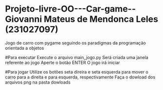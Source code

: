 # Projeto-livre-OO---Car-game-- Giovanni Mateus de Mendonca Leles (231027097)
Jogo de carro com pygame seguindo os paradigmas da programação orientada a objetos

#Para executar
Execute o arquivo main_jogo.py
Será criada uma janela referente ao jogo
Aperte o botão ENTER
O jogo irá iniciar 

#Para jogar
Utilize os botões seta direira e seta esquerda para mover o carro para a direita e para esquerda, respectivamente
Faça o dowload dos arquivos png na pasta dowloads
